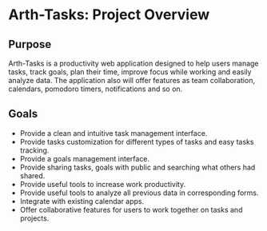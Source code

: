 # Arth-Tasks: Project Overview

## Purpose
Arth-Tasks is a productivity web application designed to help users manage tasks, track goals, plan their time, improve focus while working and easily analyze data. The application also will offer features as team collaboration, calendars, pomodoro timers, notifications and so on. 

## Goals
- Provide a clean and intuitive task management interface.
- Provide tasks customization for different types of tasks and easy tasks tracking.
- Provide a goals management interface.
- Provide sharing tasks, goals with public and searching what others had shared.
- Provide useful tools to increase work productivity.
- Provide useful tools to analyze all previous data in corresponding forms.
- Integrate with existing calendar apps.
- Offer collaborative features for users to work together on tasks and projects.
